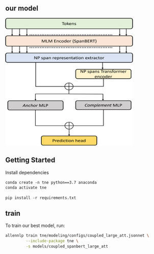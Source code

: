 ## our model
<img src="https://github.com/adif33/TNE/blob/main/Architecture.png" width="400" height="400">



## Getting Started

Install dependencies
```shell
conda create -n tne python==3.7 anaconda
conda activate tne

pip install -r requirements.txt
```

## train
To train our best model, run:

```bash
allennlp train tne/modeling/configs/coupled_large_att.jsonnet \
         --include-package tne \
         -s models/coupled_spanbert_large_att
```



